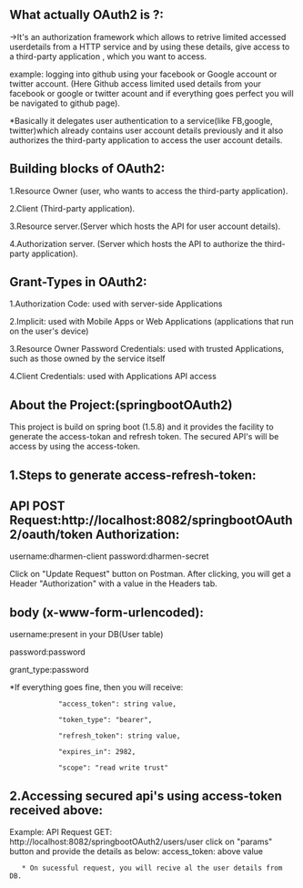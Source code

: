 What actually OAuth2 is ?:
--------------------------------------
->It's an authorization framework which allows to retrive limited accessed userdetails from a HTTP service and by using these details, give access to a third-party application , which you want to access.

example: logging into github using your facebook or Google account or twitter account. (Here Github access limited used details from your facebook or google or twitter acount and if everything goes perfect you will be navigated to github page).

*Basically it delegates user authentication to a service(like FB,google, twitter)which already contains user account details previously and it also authorizes the third-party application to access the user account details.

Building blocks of OAuth2:
--------------------------------
1.Resource Owner (user, who wants to access the third-party application).

2.Client (Third-party application).

3.Resource server.(Server which hosts the API for user account details).

4.Authorization server. (Server which hosts the API to authorize the third-party application).

Grant-Types in OAuth2:
----------------------
1.Authorization Code: used with server-side Applications

2.Implicit: used with Mobile Apps or Web Applications (applications that run on the user's device)

3.Resource Owner Password Credentials: used with trusted Applications, such as those owned by the service itself

4.Client Credentials: used with Applications API access



About the Project:(springbootOAuth2)
------------------------------------
This project is build on spring boot (1.5.8) and it provides the facility to generate the access-tokan and refresh token.
The secured API's will be access by using the  access-token.

1.Steps to generate access-refresh-token:
----------------------------------------
  API POST Request:http://localhost:8082/springbootOAuth2/oauth/token
   Authorization:
   --------------
   username:dharmen-client
   password:dharmen-secret
   
   Click on "Update Request" button on Postman.
   After clicking, you will get a Header "Authorization" with a value in the Headers tab.
   
   body (x-www-form-urlencoded):
   --------------------------------
   username:present in your DB(User table)
   
   password:password
   
   grant_type:password
   
   *If everything goes fine, then you will receive:
   
                "access_token": string value,
                
                "token_type": "bearer",
                
                "refresh_token": string value,
                
                "expires_in": 2982,
                
                "scope": "read write trust"
 
2.Accessing secured api's using access-token received above:
------------------------------------------------------------
Example: API Request GET: http://localhost:8082/springbootOAuth2/users/user
        click on "params" button and provide the details as below:
            access_token: above value
       
       * On sucessful request, you will recive al the user details from DB.
   
   
   
   
   










